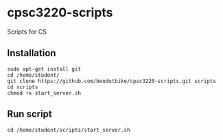 # cpsc3220-scripts
Scripts for CS

## Installation
```
sudo apt-get install git
cd /home/student/
git clone https://github.com/bendotbike/cpsc3220-scripts.git scripts
cd scripts
chmod +x start_server.sh
```

## Run script
```
cd /home/student/scripts/start_server.sh
```
